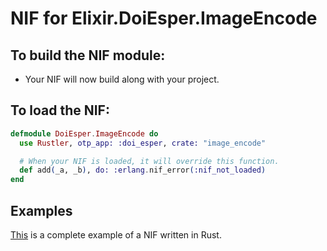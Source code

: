 # NIF for Elixir.DoiEsper.ImageEncode

## To build the NIF module:

- Your NIF will now build along with your project.

## To load the NIF:

```elixir
defmodule DoiEsper.ImageEncode do
  use Rustler, otp_app: :doi_esper, crate: "image_encode"

  # When your NIF is loaded, it will override this function.
  def add(_a, _b), do: :erlang.nif_error(:nif_not_loaded)
end
```

## Examples

[This](https://github.com/rusterlium/NifIo) is a complete example of a NIF written in Rust.
